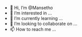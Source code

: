 - 👋 Hi, I’m @Mansetho
- 👀 I’m interested in ...
- 🌱 I’m currently learning ...
- 💞️ I’m looking to collaborate on ...
- 📫 How to reach me ...

<!---
Mansetho/Mansetho is a ✨ special ✨ repository because its `README.md` (this file) appears on your GitHub profile.
You can click the Preview link to take a look at your changes.
--->
